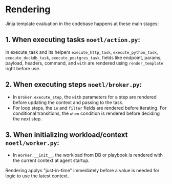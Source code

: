 # Rendering 

Jinja template evaluation in the codebase happens at these main stages:

## 1. When executing tasks `noetl/action.py`:

In execute_task and its helpers `execute_http_task`, `execute_python_task`, `execute_duckdb_task`, `execute_postgres_task`, fields like endpoint, params, payload, headers, command, and `with` are rendered using `render_template` right before use.

## 2. When executing steps `noetl/broker.py`:

- In `Broker.execute_step`, the `with` parameters for a step are rendered before updating the context and passing to the task.
- For loop steps, the `in` and `filter` fields are rendered before iterating.
For conditional transitions, the `when` condition is rendered before deciding the next step.

## 3. When initializing workload/context `noetl/worker.py`:

- In `Worker.__init__`, the workload from DB or playbook is rendered with the current context at agent startup.

Rendering applys "just-in-time" immediately before a value is needed for logic to use the latest context.